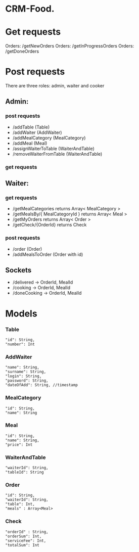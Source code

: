 # CRM-Food. 


# Get requests
Orders:       /getNewOrders
Orders:       /getInProgressOrders
Orders:       /getDoneOrders

# Post requests

There are three roles: admin, waiter and cooker 

## Admin: 

### post requests

 * /addTable  (Table)
 * /addWaiter (AddWaiter)
 * /addMealCategory (MealCategory)
 * /addMeal (Meal)
 * /assignWaiterToTable (WaiterAndTable)
 * /removeWaiterFromTable (WaiterAndTable)
 
 ### get requests
  
## Waiter:

 ### get requests
  * /getMealCategories returns Array< MealCategory >
  * /getMealsBy/{ MealCategoryId }  returns Array< Meal >
  * /getMyOrders returns Array< Order > 
  * /getCheck/{OrderId} returns Check
  
 ### post requests
  * /order (Order)
  * /addMealsToOrder (Order with id) 
  
## Sockets
  * /delivered
    -> OrderId, MealId 
  * /cooking
    -> OrderId, MealId
  * /doneCooking
    -> OrderId, MealId
    
# Models
 
### Table
  
    "id": String,
    "number": Int
    
 ### AddWaiter
 
    "name": String,
    "surname": String,
    "login": String,
    "password": String,
    "dateOfAdd": String, //timestamp
    
 ### MealCategory
 
    "id": String,
    "name": String
    
 ### Meal
    
    "id": String,
    "name": String,
    "price": Int
    
### WaiterAndTable
    
    "waiterId": String,
    "tableId": String
    
### Order

    "id": String,
    "waiterId": String,
    "table": Int,
    "meals" : Array<Meal>
    
### Check

    "orderId" : String,
    "orderSum": Int,
    "serviceFee": Int,
    "totalSum": Int
  
  
